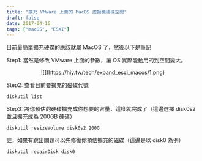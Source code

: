 ```yaml
---
title: "擴充 VMware 上面的 MacOS 虛擬機硬碟空間"
draft: false
date: 2017-04-16
tags: ["macOS", "ESXI"]
---
```



目前最簡單擴充硬碟的應該就屬 MacOS 了，然後以下是筆記

Step1: 當然是修改 VMware 上面的參數，讓 OS 實際能動用的到空間變大。

<center>
![](https://hiy.tw/tech/expand_esxi_macos/1.png)
</center>

<!--more-->

Step2: 查看目前要擴充的磁碟代號

`diskutil list`

Step3: 將你預估的硬碟擴充成你想要的容量，這樣就完成了（這邊選擇 disk0s2 並且擴充成為 200GB 硬碟）

`diskutil resizeVolume disk0s2 200G`



註，如果有跳出問題可以先修復你預估擴充的磁碟（這邊是以 disk0 為例）

`diskutil repairDisk disk0`







